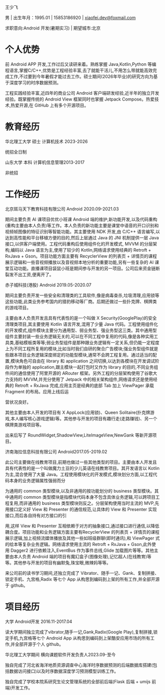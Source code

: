 王少飞

男 | 出生年月：1995.01 | 15853186920 | xiaofei.dev@foxmail.com

求职意向:Android 开发(暑期实习) | 期望城市:北京

# 个人优势

前 Android APP 开发,工作过后又读研来着。熟练掌握 Java,Kotlin,Python 等编程语言,掌握C/C++,优势是工程经验丰富,去了就能干活儿,不用怎么带就能高效完成工作,不过要到今年暑假才能过去工作。硕士期间(2026年毕业)的研究方向为基于深度学习的时序数据预测。

工程实践经验丰富,近四年的商业公司 Android 客户端研发经验,近半年的独立开发经验。既掌握传统的 Android View 框架同时也掌握 Jetpack Compose。热爱技术,热爱开源,在 GitHub 上有多个开源项目。

# 教育经历

华北理工大学 硕士 计算机技术 2023-2026

统招全日制

山东大学 本科 计算机信息管理2013-2017

非统招

# 工作经历

北京斑马天下教育科技有限公司 Android 2020.09-2021.03

期间主要负责 AI 课项目优优小班课 Android 端的维护,新功能开发,以及代码重构(重构主要由本人负责)等工作。本人负责的新功能主要是课堂中语音的开口识别和视频帧图像的特征识别等智能功能。其主要使用 NDK 开发,由 C/C++ 语言编写,以达到高性能和平台移植方便的目的,然后上层通过 Java 的 JNI 机制提供一层 Java 接口,以供客户端使用。工程代码重构后使用组件化的开发模式, MVVM 的分层架构,编码以 Java 语言为主,使用了较少的 Kotlin,网络请求使用经典的 Retroft + RxJava + Gson。项目功能方面主要有 RecyclerView 的列表页 + 详情页的课程展示逻辑和一些音视频播放以及音视频本地分析的重要功能,另有一些复杂的 AI 课堂互动功能。直播课项目袋鼠小班是期间参与开发的另一项目。公司后来资金链断裂发不出工资,便离开了。

赤子城科技(港股)  Android 2019.05-2020.07

期间主要负责开发一些安全和清理类的工具软件,像是病毒查杀,垃圾清理,应用锁等这些功能,此类业务参考国内的猎豹移动等厂商。后期还做过一些扑克牌、棋牌类的游戏项目。

主要由本人负责开发且具有代表性的是一个叫做 X Security(GooglePlay)的安全清理类项目,其主要使用 Kotlin 语言开发,混用了少量 Java 代码。工程使用组件化的开发模式,组件模块主要分为通用型、弱业务型、强业务型这三类。其中通用型组件主要封装一些业务逻辑无关的,可以在不同工程中复用的代码,像是各种实用工具类,基础模板类等等;弱业务型组件是那种跟业务逻辑有一定关系,但仍能一定程度上为不同工程所复用的模块,比如当时我们自研的聚合广告模块;强业务型组件就是些跟本项目业务逻辑深度绑定的功能型模块,通常不会跨工程复用。通过适当的配置,模块角色可自由在 library 和 application 之间切换,以达到各模块在开发调试阶段作为单独的 application,跟主模块一起打包时又作为 library 的目的,不同业务组件间的通信使用了阿里开源的 ARouter 框架。另外工程的分层架构使用了谷歌大力支持的 MVVM,并充分使用了 Jetpack 中的相关架构组件,网络请求还是使用经典的 Retroft + RxJava 完成,应用主页是经典的底部 Tab 加上 ViewPager 承载 Fragment 的布局。应用上线后运

营状况良好。

其他主要由本人开发的项目有 X AppLock(应用锁)、Queen Solitaire(扑克牌游戏,本人编写核心游戏逻辑)等。其他参与开发的项目有趣行走(走路赚钱)、另一个棋牌类游戏项目等。

出来后写了 RoundWidget,ShadowView,LiteImageView,NewGank 等新开源项目。

济南海拉信息科技有限公司 Android2017.05-2019.02

此公司主要做在线教育项目,前期也做过一些其他类型的项目。主要由本人开发且具有代表性的是一个叫做魔力土豆的少儿英语在线教育项目。其开发语言以 Kotlin 为主,混合使用了大量 Java。工程使用模块化的开发模式,模块划分方面,以工程代码本身的业务逻辑属性强弱而分

为通用的 common 类型模块,以及非通用的按功能划分的 business 类型模块。其中通用的 common 类型模块是指模块代码本身不包含具体业务逻辑,可以跨项目工程复用,而非通用的 business 类型模块则反之。分层架构使用当时主流的 MVP,先用接口定义好 View 和 Presenter 的通信规范,让具体的 View 和 Presenter 实现接口,而后各自持有对方接口的引

用,这样 View 和 Presenter 互相依赖于对方的抽象接口,通过接口进行通信,以降低耦合度。项目功能和业务逻辑方面主要有RecyclerView 的列表页 + 详情页的课程展示逻辑,加上视频流媒体播放及其他一些如班级群聊(即时通讯),和 ViewPager 式的绘本等复杂业务逻辑。网络请求使用主流的 Retroft + RxJava + Gson,此外使用 Dagger2 进行依赖注入,EventBus 作为事件总线,Glide 加载图片等等。其他主要由本人负责 Android 端的项目有魔幻盒子(图像处理),记忆超人(在线教育)等等。其他参与开发的项目有幽默兔,珠宝眼,微辣妈等等。

来公司前的读书学习期间,还独立完成了 Vibrator、随手一记、Gank、复制拼接、锁定手机、九宫格,Radix 等七个 App 从构思到编码到上架的所有工作,并全部开源于 github。

# 项目经历

大学 Android开发 2016.11-2017.04

读大学期间独立完成了vibrator,随手一记,Gank,Radix(Google Play),复制拼接,锁定手机,九宫格等七个 Android App 从构思到编码到上架酷安应用市场的所有工作,并全部开源于个人 github。

华北理工大学期间 横向课题软件开发负责人2023.09-至今

独自完成了河北省海洋地质资源调查中心海洋时序数据预测的后端数据库搭建(包括数据访问接口)以及时序数据深度学习预测模型训练工作。

独自完成了学校本院系研究生论文管理系统的全部前后端(Flask 后端 + umijs 前端)开发工作。




